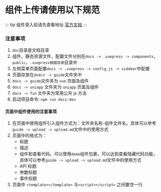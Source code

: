 # 组件上传请使用以下规范

::: tip
组件录入前请先查看地址 [官方文档](https://www.vuepress.cn/)
:::

### 注意事项

1. `doc`目录是文档目录
2. 组件，静态资源文件，配置文件分别在`docs -> .vuepress -> components`，`public`，`.vuepress根据目录`目录中
3. 左侧菜单页面配置`docs -> .vuepress -> config.js -> sidebar`中配置
4. 页面存放在`dodcs -> guide`文件夹中
5. `docs -> guide`文件夹为 `vue` 页面及组件
6. `docs -> uniapp` 文件夹为 `uniapp` 页面及组件
7. `docs -> fun` 文件夹为常用公共 js 方法
8. 启动项目命令: `npm run docs:dev`

#### 页面中组件使用的注意事项

1. 在页面中使用组件引入组件方式为：文件夹名称-组件文件名。具体可以参考`guide -> upload -> upload.md`文件中的使用方式
2. 页面中的格式为：
   - 标题
   - 描述
   - 组件和查看代码。可以使用`demo`组件包裹，可以达到查看隐藏代码功能，具体可以参考`guide -> upload -> upload.md`文件中的使用方式
   - API 标题
   - 参数标题
   - 事件标题
3. 页面中 `<template></template>` 与`<script></script>` 之间要空一行
